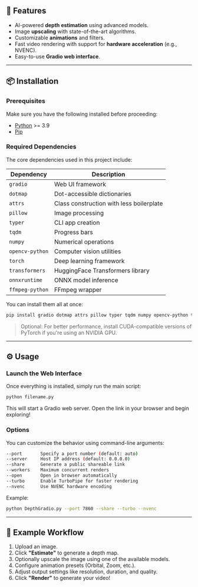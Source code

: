 
## 🧰 Features
- AI-powered **depth estimation** using advanced models.
- Image **upscaling** with state-of-the-art algorithms.
- Customizable **animations** and filters.
- Fast video rendering with support for **hardware acceleration** (e.g., NVENC).
- Easy-to-use **Gradio web interface**.

---

## 📦 Installation

### Prerequisites
Make sure you have the following installed before proceeding:
- [Python](https://www.python.org/) >= 3.9
- [Pip](https://pip.pypa.io/en/stable/installation/)




### Required Dependencies
The core dependencies used in this project include:

| Dependency        | Description |
|-------------------|-------------|
| `gradio`          | Web UI framework |
| `dotmap`          | Dot-accessible dictionaries |
| `attrs`           | Class construction with less boilerplate |
| `pillow`          | Image processing |
| `typer`           | CLI app creation |
| `tqdm`            | Progress bars |
| `numpy`           | Numerical operations |
| `opencv-python`   | Computer vision utilities |
| `torch`           | Deep learning framework |
| `transformers`    | HuggingFace Transformers library |
| `onnxruntime`     | ONNX model inference |
| `ffmpeg-python`   | FFmpeg wrapper |

You can install them all at once:
```bash
pip install gradio dotmap attrs pillow typer tqdm numpy opencv-python torch transformers onnxruntime ffmpeg-python
```

> Optional: For better performance, install CUDA-compatible versions of PyTorch if you're using an NVIDIA GPU.

---

## ⚙️ Usage

### Launch the Web Interface
Once everything is installed, simply run the main script:
```bash
python filename.py
```
This will start a Gradio web server. Open the link in your browser and begin exploring!

### Options
You can customize the behavior using command-line arguments:
```bash
--port       Specify a port number (default: auto)
--server     Host IP address (default: 0.0.0.0)
--share      Generate a public shareable link
--workers    Maximum concurrent renders
--open       Open in browser automatically
--turbo      Enable TurboPipe for faster rendering
--nvenc      Use NVENC hardware encoding
```

Example:
```bash
python DepthGradio.py --port 7860 --share --turbo --nvenc
```

---

## 🧪 Example Workflow

1. Upload an image.
2. Click **"Estimate"** to generate a depth map.
3. Optionally upscale the image using one of the available models.
4. Configure animation presets (Orbital, Zoom, etc.).
5. Adjust output settings like resolution, duration, and quality.
6. Click **"Render"** to generate your video!

